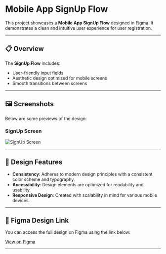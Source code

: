 # Mobile App SignUp Flow

This project showcases a **Mobile App SignUp Flow** designed in [Figma](https://www.figma.com). It demonstrates a clean and intuitive user experience for user registration.

---

## 📋 Overview

The **SignUp Flow** includes:
- User-friendly input fields
- Aesthetic design optimized for mobile screens
- Smooth transitions between screens

---

## 🖼️ Screenshots

Below are some previews of the design:

### SignUp Screen
![SignUp Screen](https://github.com/user-attachments/assets/51ac4aa1-f4d1-4413-b540-342cfd7c4c20)

---

## 🎨 Design Features

- **Consistency**: Adheres to modern design principles with a consistent color scheme and typography.
- **Accessibility**: Design elements are optimized for readability and usability.
- **Responsive Design**: Created with scalability in mind for various mobile devices.

---

## 🔗 Figma Design Link

You can access the full design on Figma using the link below:

[View on Figma](https://www.figma.com/design/vX2ALi7emEovT6bMRQ9Aql/Mobile-App-Signup-Flow?node-id=0-1&t=yUukHmcbCGnXLwHI-1)

---

